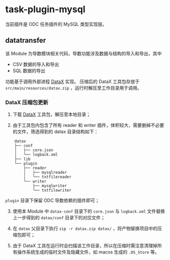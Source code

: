 # task-plugin-mysql

当前插件是 ODC 任务插件的 MySQL 类型实现层。

## datatransfer

该 Module 为导数模块相关代码，导数功能涉及数据与结构的导入和导出，其中

- CSV 数据的导入和导出
- SQL 数据的导出

功能基于调用外部进程 [DataX](https://github.com/alibaba/DataX) 实现。
压缩后的 DataX 工具包存放于 `src/main/resources/datax.zip` ，运行时解压至工作目录用于调用。

### DataX 压缩包更新

1. 下载 [DataX](https://datax-opensource.oss-cn-hangzhou.aliyuncs.com/202309/datax.tar.gz) 工具包，解压至本地目录；

2. 由于工具包内包含了所有 reader 和 writer 插件，体积较大，需要删掉不必要的文件，筛选得到的 datax 目录结构如下：

```text
    datax
    ├── conf
    │   ├── core.json
    │   └── logback.xml
    ├── lib
    └── plugin
        ├── reader
        │   ├── mysqlreader
        │   └── txtfilereader
        └── writer
            ├── mysqlwriter
            └── txtfilewriter
```

`plugin` 目录下保留 ODC 导数依赖的插件即可；

3. 使用本 Module 中 `datax-conf` 目录下的 `core.json` 与 `logback.xml` 文件替换上一步得到的 `datax/conf` 目录下的对应文件；

4. 在 `datax` 父目录下执行 `zip -r datax.zip datax/` ，将产物替换项目中的压缩包即可；

5. 由于 DataX 工具在运行时会扫描该工作目录，所以在压缩时需注意清理掉所有操作系统生成的临时文件及隐藏文件，如 macos 生成的 `.DS_Store` 等。